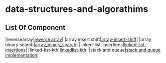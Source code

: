 # data-structures-and-algorathims
## List Of Component

|reversearray|[reverse array](./reverse_array/)|
|array insert shift|[array-insert-shift](./array_insert_shif/)|
|array binary search|[array_binary_search](./array-binary-search/)|
|linked-list-insertions|[linked-list-insertions](./linked-list-insertions/)|
|linked-list-kth|[linkedlist-kth](./linked-list-kth/)|
|stack and queue|[stack and queue implementation](./stack-and-queue/)|






